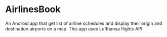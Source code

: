 # AirlinesBook
An Android app that get list of airline schedules and display their origin and destination airports on a map. This app uses Lufthansa flights API.
